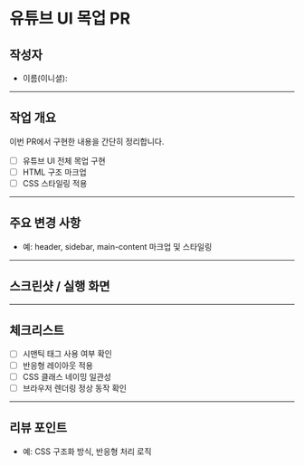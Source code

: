 # 유튜브 UI 목업 PR

## 작성자
- 이름(이니셜): <!-- 예: 김유현 (kyh) -->

---

## 작업 개요
이번 PR에서 구현한 내용을 간단히 정리합니다.

- [ ] 유튜브 UI 전체 목업 구현
- [ ] HTML 구조 마크업
- [ ] CSS 스타일링 적용

---

## 주요 변경 사항
<!-- 주요 코드 변경 사항, 폴더 구조, CSS 네이밍 규칙 등 -->
- 예: header, sidebar, main-content 마크업 및 스타일링

---

## 스크린샷 / 실행 화면
<!-- UI 캡처 이미지 첨부 (데스크톱/모바일) -->

---

## 체크리스트
- [ ] 시맨틱 태그 사용 여부 확인
- [ ] 반응형 레이아웃 적용
- [ ] CSS 클래스 네이밍 일관성
- [ ] 브라우저 렌더링 정상 동작 확인

---

## 리뷰 포인트
<!-- 리뷰어에게 중점적으로 피드백 받고 싶은 부분 작성 -->
- 예: CSS 구조화 방식, 반응형 처리 로직
